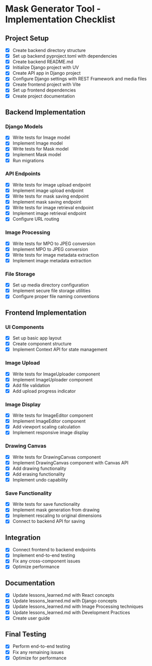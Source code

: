 # Mask Generator Tool - Implementation Checklist

## Project Setup
- [x] Create backend directory structure
- [x] Set up backend pyproject.toml with dependencies
- [x] Create backend README.md
- [x] Initialize Django project with UV
- [x] Create API app in Django project
- [x] Configure Django settings with REST Framework and media files
- [x] Create frontend project with Vite
- [x] Set up frontend dependencies
- [x] Create project documentation

## Backend Implementation
### Django Models
- [x] Write tests for Image model
- [x] Implement Image model
- [x] Write tests for Mask model
- [x] Implement Mask model
- [x] Run migrations

### API Endpoints
- [x] Write tests for image upload endpoint
- [x] Implement image upload endpoint
- [x] Write tests for mask saving endpoint
- [x] Implement mask saving endpoint
- [x] Write tests for image retrieval endpoint
- [x] Implement image retrieval endpoint
- [x] Configure URL routing

### Image Processing
- [x] Write tests for MPO to JPEG conversion
- [x] Implement MPO to JPEG conversion
- [x] Write tests for image metadata extraction
- [x] Implement image metadata extraction

### File Storage
- [x] Set up media directory configuration
- [x] Implement secure file storage utilities
- [x] Configure proper file naming conventions

## Frontend Implementation
### UI Components
- [x] Set up basic app layout
- [x] Create component structure
- [x] Implement Context API for state management

### Image Upload
- [x] Write tests for ImageUploader component
- [x] Implement ImageUploader component
- [x] Add file validation
- [x] Add upload progress indicator

### Image Display
- [x] Write tests for ImageEditor component
- [x] Implement ImageEditor component
- [x] Add viewport scaling calculation
- [x] Implement responsive image display

### Drawing Canvas
- [x] Write tests for DrawingCanvas component
- [x] Implement DrawingCanvas component with Canvas API
- [x] Add drawing functionality
- [x] Add erasing functionality
- [x] Implement undo capability

### Save Functionality
- [x] Write tests for save functionality
- [x] Implement mask generation from drawing
- [x] Implement rescaling to original dimensions
- [x] Connect to backend API for saving

## Integration
- [x] Connect frontend to backend endpoints
- [x] Implement end-to-end testing
- [x] Fix any cross-component issues
- [x] Optimize performance

## Documentation
- [x] Update lessons_learned.md with React concepts
- [x] Update lessons_learned.md with Django concepts
- [x] Update lessons_learned.md with Image Processing techniques
- [x] Update lessons_learned.md with Development Practices
- [x] Create user guide

## Final Testing
- [x] Perform end-to-end testing
- [x] Fix any remaining issues
- [x] Optimize for performance